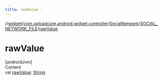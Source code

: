 ```yaml
---
title: rawValue -
---
```

//[widget](../../../index.md)/[com.uploadcare.android.widget.controller](../../index.md)/[SocialNetwork](../index.md)/[SOCIAL_NETWORK_FILE](index.md)/[rawValue](raw-value.md)



# rawValue  
[androidJvm]  
Content  
val [rawValue](raw-value.md): [String](https://kotlinlang.org/api/latest/jvm/stdlib/kotlin/-string/index.html)  



